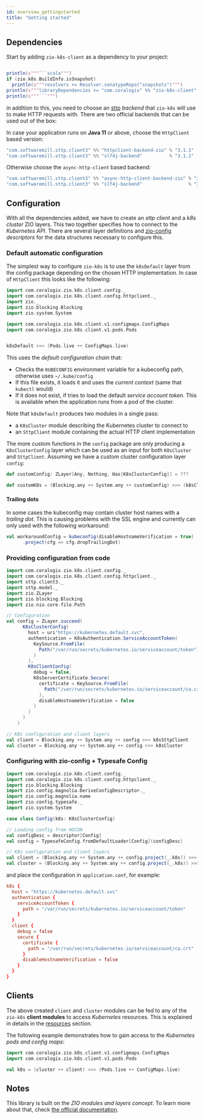 ```yaml
---
id: overview_gettingstarted
title: "Getting started"
---
```


## Dependencies

Start by adding `zio-k8s-client` as a dependency to your project:


```scala mdoc:passthrough

println(s"""```scala""")
if (zio.k8s.BuildInfo.isSnapshot)
  println(s"""resolvers += Resolver.sonatypeRepo("snapshots")""")
println(s"""libraryDependencies += "com.coralogix" %% "zio-k8s-client" % "${zio.k8s.BuildInfo.version}"""")
println(s"""```""")

```

in addition to this, you need to choose an [sttp](https://sttp.softwaremill.com/en/latest/) _backend_ that `zio-k8s` will use to make HTTP requests with. There are two official backends that can be used out of the box:

In case your application runs on **Java 11** or above, choose the `HttpClient` based version:

```scala
"com.softwaremill.sttp.client3" %% "httpclient-backend-zio" % "3.1.1"
"com.softwaremill.sttp.client3" %% "slf4j-backend"          % "3.1.1"
```

Otherwise choose the `async-http-client` based backend:

```scala
"com.softwaremill.sttp.client3" %% "async-http-client-backend-zio" % "3.1.1"
"com.softwaremill.sttp.client3" %% "slf4j-backend"                 % "3.1.1"
```

## Configuration

With all the dependencies added, we have to create an _sttp client_ and a _k8s cluster_ ZIO layers. 
This two together specifies how to connect to the _Kubernetes API_. There are several layer definitions and
[zio-config](https://zio.github.io/zio-config/) _descriptors_ for the data structures necessary to configure this.

### Default automatic configuration
The simplest way to configure `zio-k8s` is to use the `k8sDefault` layer from the config package depending on 
the chosen HTTP implementation. In case of `HttpClient` this looks like the following:

```scala mdoc:silent
import com.coralogix.zio.k8s.client.config._
import com.coralogix.zio.k8s.client.config.httpclient._
import zio._
import zio.blocking.Blocking
import zio.system.System

import com.coralogix.zio.k8s.client.v1.configmaps.ConfigMaps
import com.coralogix.zio.k8s.client.v1.pods.Pods


k8sDefault >>> (Pods.live ++ ConfigMaps.live)
```

This uses the _default configuration chain_ that:

- Checks the `KUBECONFIG` environment variable for a kubeconfig path, otherwise uses `~/.kube/config`
- If this file exists, it loads it and uses the _current context_ (same that `kubectl` would)
- If it does not exist, if tries to load the default _service account token_. This is available when the application runs from a pod of the cluster.

Note that `k8sDefault` produces two modules in a single pass:
- a `K8sCluster` module describing the Kubernetes cluster to connect to
- an `SttpClient` module containing the actual HTTP client implementation

The more custom functions in the `config` package are only producing a `K8sClusterConfig` layer which can be used as
an input for both `K8sCluster` and `SttpClient`. Assuming we have a custom cluster configuration layer `config`:

```scala mdoc:silent
def customConfig: ZLayer[Any, Nothing, Has[K8sClusterConfig]] = ???

def customK8s = (Blocking.any ++ System.any ++ customConfig) >>> (k8sCluster ++ k8sSttpClient)
```

#### Trailing dots
In some cases the kubeconfig may contain cluster host names with a _trailing dot_. This is causing problems with the SSL engine
and currently can only used with the following workaround:

```scala mdoc:silent
val workaroundConfig = kubeconfig(disableHostnameVerification = true)
      .project(cfg => cfg.dropTrailingDot)
```

### Providing configuration from code

```scala mdoc:silent
import com.coralogix.zio.k8s.client.config._
import com.coralogix.zio.k8s.client.config.httpclient._
import sttp.client3._
import sttp.model._
import zio.ZLayer
import zio.blocking.Blocking
import zio.nio.core.file.Path

// Configuration
val config = ZLayer.succeed(
      K8sClusterConfig(
        host = uri"https://kubernetes.default.svc",
        authentication = K8sAuthentication.ServiceAccountToken(
          KeySource.FromFile(
            Path("/var/run/secrets/kubernetes.io/serviceaccount/token")
          )
        ),
        K8sClientConfig(
          debug = false,
          K8sServerCertificate.Secure(
            certificate = KeySource.FromFile(
              Path("/var/run/secrets/kubernetes.io/serviceaccount/ca.crt")
            ),
            disableHostnameVerification = false
          )
        )
      )
    )
```

```scala mdoc:silent
// K8s configuration and client layers
val client = Blocking.any ++ System.any ++ config >>> k8sSttpClient
val cluster = Blocking.any ++ System.any ++ config >>> k8sCluster
```

### Configuring with zio-config + Typesafe Config

```scala mdoc:silent:reset
import com.coralogix.zio.k8s.client.config._
import com.coralogix.zio.k8s.client.config.httpclient._
import zio.blocking.Blocking
import zio.config.magnolia.DeriveConfigDescriptor._
import zio.config.magnolia.name
import zio.config.typesafe._
import zio.system.System

case class Config(k8s: K8sClusterConfig)

// Loading config from HOCON
val configDesc = descriptor[Config]
val config = TypesafeConfig.fromDefaultLoader[Config](configDesc)

// K8s configuration and client layers
val client = (Blocking.any ++ System.any ++ config.project(_.k8s)) >>> k8sSttpClient
val cluster = (Blocking.any ++ System.any ++ config.project(_.k8s)) >>> k8sCluster
```

and place the configuration in `application.conf`, for example:

```conf
k8s {
  host = "https://kubernetes.default.svc"
  authentication {
    serviceAccountToken {
      path = "/var/run/secrets/kubernetes.io/serviceaccount/token"
    }
  }
  client {
    debug = false
    secure {
      certificate {
        path = "/var/run/secrets/kubernetes.io/serviceaccount/ca.crt"
      }
      disableHostnameVerification = false
    }
  }
}
```

## Clients

The above created `client` and `cluster` modules can be fed to any of the `zio-k8s` **client modules**
to access _Kubernetes_ resources. This is explained in details in the [resources](resources.md) section. 

The following example demonstrates how to gain access to the _Kubernetes pods and config maps_:

```scala mdoc:silent
import com.coralogix.zio.k8s.client.v1.configmaps.ConfigMaps
import com.coralogix.zio.k8s.client.v1.pods.Pods

val k8s = (cluster ++ client) >>> (Pods.live ++ ConfigMaps.live)
```

## Notes
This library is built on the _ZIO modules and layers concept_. To learn more about that, 
check [the official documentation](https://zio.dev/docs/howto/howto_use_layers).